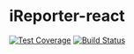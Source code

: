 # iReporter-react

[![Test Coverage](https://api.codeclimate.com/v1/badges/ba9d14cfe521012c1dd7/test_coverage)](https://codeclimate.com/github/youngestdj/iReporter-react/test_coverage)  [![Build Status](https://travis-ci.com/youngestdj/iReporter-react.svg?branch=develop)](https://travis-ci.com/youngestdj/iReporter-react)
